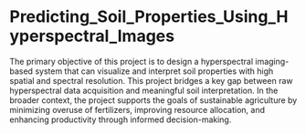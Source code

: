 # Predicting_Soil_Properties_Using_Hyperspectral_Images

The primary objective of this project is to design a hyperspectral imaging-based system that can visualize and interpret soil properties with high spatial and spectral resolution.
This project bridges a key gap between raw hyperspectral data acquisition and meaningful soil interpretation. In the broader context, the project supports the goals of sustainable agriculture by
minimizing overuse of fertilizers, improving resource allocation, and enhancing productivity through informed decision-making.
